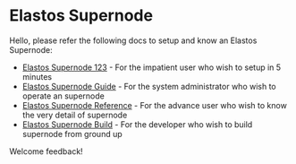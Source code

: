 # Elastos Supernode

Hello, please refer the following docs to setup and know an Elastos Supernode:

- [Elastos Supernode 123](./docs/elastos_supernode_123.md) - For the impatient user who wish to setup in 5 minutes
- [Elastos Supernode Guide](./docs/elastos_supernode_usage.md) - For the system administrator who wish to operate an supernode
- [Elastos Supernode Reference](./docs/elastos_supernode_reference.md) - For the advance user who wish to know the very detail of supernode
- [Elastos Supernode Build](./docs/elastos_supernode_build.md) - For the developer who wish to build supernode from ground up

Welcome feedback!


